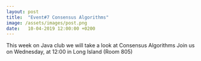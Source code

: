 ```yaml
---
layout: post
title:  "Event#7 Consensus Algorithms"
image: /assets/images/post.png
date:   10-04-2019 12:00:00 +0200
---
```

This week on Java club we will take a look at Consensus Algorithms
Join us on Wednesday, at 12:00 in Long Island (Room 805)